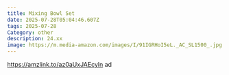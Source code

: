 ```yaml
---
title: Mixing Bowl Set
date: 2025-07-28T05:04:46.607Z
tags: 2025-07-28
Category: other
description: 24.xx
image: https://m.media-amazon.com/images/I/91IGRHoI5eL._AC_SL1500_.jpg
---
```

https://amzlink.to/az0aUxJAEcyln ad